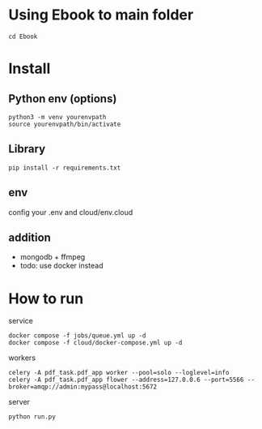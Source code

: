 # Using Ebook to main folder

```
cd Ebook
```

# Install

## Python env (options)

```
python3 -m venv yourenvpath
source yourenvpath/bin/activate
```

## Library

```
pip install -r requirements.txt
```

## env

config your .env and cloud/env.cloud

## addition

- mongodb + ffmpeg
- todo: use docker instead

# How to run

service

```
docker compose -f jobs/queue.yml up -d
docker compose -f cloud/docker-compose.yml up -d
```

workers

```
celery -A pdf_task.pdf_app worker --pool=solo --loglevel=info
celery -A pdf_task.pdf_app flower --address=127.0.0.6 --port=5566 --broker=amqp://admin:mypass@localhost:5672
```

server

```
python run.py
```
